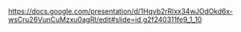 https://docs.google.com/presentation/d/1Hqvb2rRlxx34wJOdOkd6x-wsCru26VunCuMzxu0agRI/edit#slide=id.g2f240311fe9_1_10